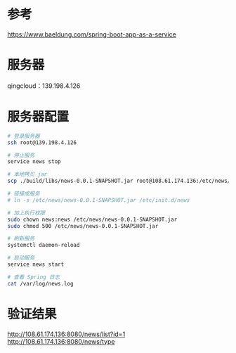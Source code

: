 # 参考

https://www.baeldung.com/spring-boot-app-as-a-service

# 服务器

qingcloud：139.198.4.126

# 服务器配置

```sh
# 登录服务器
ssh root@139.198.4.126

# 停止服务
service news stop

# 本地拷贝 jar
scp ./build/libs/news-0.0.1-SNAPSHOT.jar root@108.61.174.136:/etc/news/

# 链接成服务
# ln -s /etc/news/news-0.0.1-SNAPSHOT.jar /etc/init.d/news

# 加上执行权限
sudo chown news:news /etc/news/news-0.0.1-SNAPSHOT.jar
sudo chmod 500 /etc/news/news-0.0.1-SNAPSHOT.jar

# 刷新服务
systemctl daemon-reload

# 启动服务
service news start

# 查看 Spring 日志
cat /var/log/news.log
```

# 验证结果

http://108.61.174.136:8080/news/list?id=1  
http://108.61.174.136:8080/news/type

